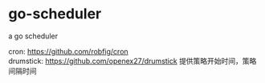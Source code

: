 # go-scheduler
a go scheduler

cron: https://github.com/robfig/cron <br>
drumstick: https://github.com/openex27/drumstick 
提供策略开始时间，策略间隔时间
